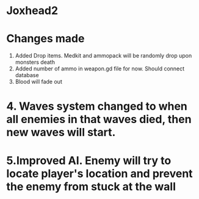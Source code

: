 # Joxhead2

# Changes made

1. Added Drop items. Medkit and ammopack will be randomly drop upon monsters death
2. Added number of ammo in weapon.gd file for now. Should connect database 
3. Blood will fade out
# 4. Waves system changed to when all enemies in that waves died, then new waves will start.
# 5.Improved AI. Enemy will try to locate player's location and prevent the enemy from stuck at the wall

